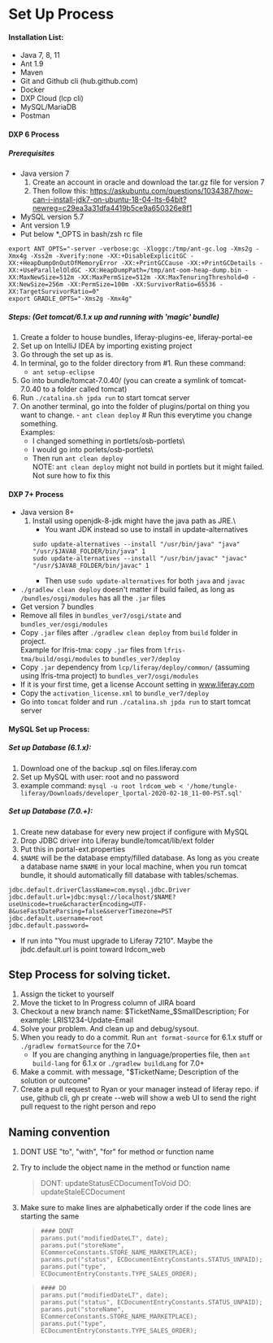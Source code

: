 # Set Up Process

#### Installation List:

- Java 7, 8, 11
- Ant 1.9
- Maven
- Git and Github cli (hub.github.com)
- Docker
- DXP Cloud (lcp cli)
- MySQL/MariaDB
- Postman

#### DXP 6 Process

##### Prerequisites

- Java version 7
  1. Create an account in oracle and download the tar.gz file for version 7
  2. Then follow this:
     https://askubuntu.com/questions/1034387/how-can-i-install-jdk7-on-ubuntu-18-04-lts-64bit?newreg=c29ea3a31dfa4419b5ce9a650326e8f1
- MySQL version 5.7
- Ant version 1.9
- Put below \*\_OPTS in bash/zsh rc file

```
export ANT_OPTS="-server -verbose:gc -Xloggc:/tmp/ant-gc.log -Xms2g -Xmx4g -Xss2m -Xverify:none -XX:+DisableExplicitGC -XX:+HeapDumpOnOutOfMemoryError -XX:+PrintGCCause -XX:+PrintGCDetails -XX:+UseParallelOldGC -XX:HeapDumpPath=/tmp/ant-oom-heap-dump.bin -XX:MaxNewSize=512m -XX:MaxPermSize=512m -XX:MaxTenuringThreshold=0 -XX:NewSize=256m -XX:PermSize=100m -XX:SurvivorRatio=65536 -XX:TargetSurvivorRatio=0"
export GRADLE_OPTS="-Xms2g -Xmx4g"
```

##### Steps: (Get tomcat/6.1.x up and running with 'magic' bundle)

1. Create a folder to house bundles, liferay-plugins-ee, liferay-portal-ee
2. Set up on IntelliJ IDEA by importing existing project
3. Go through the set up as is.
4. In terminal, go to the folder directory from #1. Run these command:
   - `ant setup-eclipse`
5. Go into bundle/tomcat-7.0.40/ (you can create a symlink of tomcat-7.0.40 to a folder called tomcat)
6. Run `./catalina.sh jpda run` to start tomcat server
7. On another terminal, go into the folder of plugins/portal on thing you want to change. - `ant clean deploy` # Run this everytime you change something.\
    Examples:
   - I changed something in portlets/osb-portlets\
   - I would go into porlets/osb-portlets\
   - Then run `ant clean deploy`\
     NOTE: `ant clean deploy` might not build in portlets but it might failed. Not sure how to fix this

#### DXP 7+ Process

- Java version 8+
  1. Install using openjdk-8-jdk might have the java path as JRE.\
     - You want JDK instead so use to install in update-alternatives
     ```
     sudo update-alternatives --install "/usr/bin/java" "java" "/usr/$JAVA8_FOLDER/bin/java" 1
     sudo update-alternatives --install "/usr/bin/javac" "javac" "/usr/$JAVA8_FOLDER/bin/javac" 1
     ```
     - Then use `sudo update-alternatives` for both `java` and `javac`
- `./gradlew clean deploy` doesn't matter if build failed, as long as `/bundles/osgi/modules` has all the `.jar` files
- Get version 7 bundles
- Remove all files in `bundles_ver7/osgi/state` and `bundles_ver/osgi/modules`
- Copy `.jar` files after `./gradlew clean deploy` from `build` folder in project.\
   Example for lfris-tma: copy `.jar` files from `lfris-tma/build/osgi/modules` to `bundles_ver7/deploy`
- Copy `.jar` dependency from `lcp/liferay/deploy/common/` (assuming using lfris-tma project) to `bundles_ver7/osgi/modules`
- If it is your first time, get a license Account setting in www.liferay.com
- Copy the `activation_license.xml` to `bundle_ver7/deploy`
- Go into `tomcat` folder and run `./catalina.sh jpda run` to start tomcat server

#### MySQL Set up Process:

##### Set up Database (6.1.x):

1. Download one of the backup .sql on files.liferay.com
2. Set up MySQL with user: root and no password
3. example command: `mysql -u root lrdcom_web < '/home/tungle-liferay/Downloads/developer_lportal-2020-02-18_11-00-PST.sql'`

##### Set up Database (7.0.+):

1. Create new database for every new project if configure with MySQL
2. Drop JDBC driver into Liferay bundle/tomcat/lib/ext folder
3. Put this in portal-ext.properties
4. `$NAME` will be the database empty/filled database. As long as you create a database name `$NAME` in your local machine, when you run tomcat bundle, it should automatically fill database with tables/schemas.

```
jdbc.default.driverClassName=com.mysql.jdbc.Driver
jdbc.default.url=jdbc:mysql://localhost/$NAME?useUnicode=true&characterEncoding=UTF-8&useFastDateParsing=false&serverTimezone=PST
jdbc.default.username=root
jdbc.default.password=
```

- If run into "You must upgrade to Liferay 7210". Maybe the jbdc.default.url is point toward lrdcom_web

## Step Process for solving ticket.

1. Assign the ticket to yourself
2. Move the ticket to In Progress column of JIRA board
3. Checkout a new branch name: $TicketName_$SmallDescription; For example: LRIS1234-Update-Email
4. Solve your problem. And clean up and debug/sysout.
5. When you ready to do a commit. Run `ant format-source` for 6.1.x stuff or `./gradlew formatSource` for the 7.0+
   - If you are changing anything in language/properties file, then `ant build-lang` for 6.1.x or `./gradlew buildLang` for 7.0+
6. Make a commit. with message, "\$TicketName; Description of the solution or outcome"
7. Create a pull request to Ryan or your manager instead of liferay repo. if use, github cli, gh pr create --web will show a web UI to send the right pull request to the right person and repo

## Naming convention

1. DONT USE "to", "with", "for" for method or function name
2. Try to include the object name in the method or function name
   > DONT: updateStatusECDocumentToVoid
   > DO: updateStaleECDocument
3. Make sure to make lines are alphabetically order if the code lines are starting the same

   > ```
   > #### DONT
   > params.put("modifiedDateLT", date);
   > params.put("storeName", ECommerceConstants.STORE_NAME_MARKETPLACE);
   > params.put("status", ECDocumentEntryConstants.STATUS_UNPAID);
   > params.put("type", ECDocumentEntryConstants.TYPE_SALES_ORDER);
   > ```

   > ```
   > #### DO
   > params.put("modifiedDateLT", date);
   > params.put("status", ECDocumentEntryConstants.STATUS_UNPAID);
   > params.put("storeName", ECommerceConstants.STORE_NAME_MARKETPLACE);
   > params.put("type", ECDocumentEntryConstants.TYPE_SALES_ORDER);
   > ```
